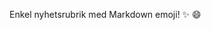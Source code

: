 [//]: # (A simple inline announcement with Markdown emoji! :sparkles: :smile:)
Enkel nyhetsrubrik med Markdown emoji! :sparkles: :smile:
